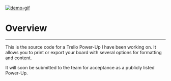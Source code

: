 [![demo-gif](https://cdn.glitch.me/2a75c8f8-e3cd-4a74-9533-882132c11066/demo.gif?v=1658161279605)](https://cdn.glitch.me/2a75c8f8-e3cd-4a74-9533-882132c11066/demo.gif?v=1658161279605)

# Overview
---

This is the source code for a Trello Power-Up I have been working on. It allows you to print or export your board with several options for formatting and content.

It will soon be submitted to the team for acceptance as a publicly listed Power-Up.